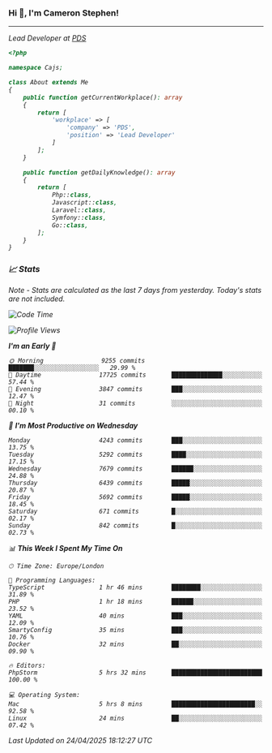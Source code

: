 ### Hi 👋, I'm Cameron Stephen!
<hr>
<p><em>Lead Developer at <a href="https://prindatasolutions.co.uk">PDS</a></p>


```php
<?php

namespace Cajs;

class About extends Me
{
    public function getCurrentWorkplace(): array
    {
        return [
            'workplace' => [
                'company' => 'PDS',
                'position' => 'Lead Developer'
            ]
        ];
    }

    public function getDailyKnowledge(): array
    {
        return [
            Php::class,
            Javascript::class,
            Laravel::class,
            Symfony::class,
            Go::class,
        ];
    }
}
```

### 📈 Stats
<p><em>Note - Stats are calculated as the last 7 days from yesterday. Today's stats are not included.</em></p>


<!--START_SECTION:waka-->
![Code Time](http://img.shields.io/badge/Code%20Time-4%2C474%20hrs%205%20mins-blue)

![Profile Views](http://img.shields.io/badge/Profile%20Views-0-blue)

**I'm an Early 🐤** 

```text
🌞 Morning                9255 commits        ███████░░░░░░░░░░░░░░░░░░   29.99 % 
🌆 Daytime                17725 commits       ██████████████░░░░░░░░░░░   57.44 % 
🌃 Evening                3847 commits        ███░░░░░░░░░░░░░░░░░░░░░░   12.47 % 
🌙 Night                  31 commits          ░░░░░░░░░░░░░░░░░░░░░░░░░   00.10 % 
```
📅 **I'm Most Productive on Wednesday** 

```text
Monday                   4243 commits        ███░░░░░░░░░░░░░░░░░░░░░░   13.75 % 
Tuesday                  5292 commits        ████░░░░░░░░░░░░░░░░░░░░░   17.15 % 
Wednesday                7679 commits        ██████░░░░░░░░░░░░░░░░░░░   24.88 % 
Thursday                 6439 commits        █████░░░░░░░░░░░░░░░░░░░░   20.87 % 
Friday                   5692 commits        █████░░░░░░░░░░░░░░░░░░░░   18.45 % 
Saturday                 671 commits         █░░░░░░░░░░░░░░░░░░░░░░░░   02.17 % 
Sunday                   842 commits         █░░░░░░░░░░░░░░░░░░░░░░░░   02.73 % 
```


📊 **This Week I Spent My Time On** 

```text
🕑︎ Time Zone: Europe/London

💬 Programming Languages: 
TypeScript               1 hr 46 mins        ████████░░░░░░░░░░░░░░░░░   31.89 % 
PHP                      1 hr 18 mins        ██████░░░░░░░░░░░░░░░░░░░   23.52 % 
YAML                     40 mins             ███░░░░░░░░░░░░░░░░░░░░░░   12.09 % 
SmartyConfig             35 mins             ███░░░░░░░░░░░░░░░░░░░░░░   10.76 % 
Docker                   32 mins             ██░░░░░░░░░░░░░░░░░░░░░░░   09.90 % 

🔥 Editors: 
PhpStorm                 5 hrs 32 mins       █████████████████████████   100.00 % 

💻 Operating System: 
Mac                      5 hrs 8 mins        ███████████████████████░░   92.58 % 
Linux                    24 mins             ██░░░░░░░░░░░░░░░░░░░░░░░   07.42 % 
```


 Last Updated on 24/04/2025 18:12:27 UTC
<!--END_SECTION:waka-->
